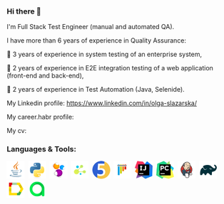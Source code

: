 ### Hi there 👋

I'm Full Stack Test Engineer (manual and automated QA).

I have more than 6 years of experience in Quality Assurance:

 :small_blue_diamond: 3 years of experience in system testing of an enterprise system, 
 
 :small_blue_diamond: 2 years of experience in E2E integration testing of a web application (front-end and back-end), 
 
 :small_blue_diamond: 2 years of experience in Test Automation (Java, Selenide).

My Linkedin profile: https://www.linkedin.com/in/olga-slazarska/

My career.habr profile:

My cv:

### Languages & Tools:
<div>
<img src="https://github.com/slazarska/slazarska/blob/main/img/Java.png" title="Java" alt="Java" width="40" height="40"/>&nbsp;
<img src="https://github.com/slazarska/slazarska/blob/main/img/python-original.svg" title="Python" alt="Python" width="40" height="40"/>&nbsp;
<img src="https://github.com/slazarska/slazarska/blob/main/img/Selenide.png" title="Selenide" alt="Selenide" width="40" height="40"/>&nbsp;
<img src="https://github.com/slazarska/slazarska/blob/main/img/selene.png" title="Selene" alt="Selene" width="40" height="40"/>&nbsp;
<img src="https://github.com/slazarska/slazarska/blob/main/img/JUnit5.png" title="JUnit5" alt="JUnit5" width="40" height="40"/>&nbsp;
<img src="https://github.com/slazarska/slazarska/blob/main/img/pytest-original.svg" title="Pytest" alt="Pytest" width="40" height="40"/>&nbsp;
<img src="https://github.com/slazarska/slazarska/blob/main/img/IntelliJ_IDEA_Icon.svg.png" title="IntelliJ IDEA" alt="IntelliJ IDEA" width="40" height="40"/>&nbsp;
<img src="https://github.com/slazarska/slazarska/blob/main/img/pycharm-svgrepo-com.svg" title="PyCharm" alt="PyCharm" width="40" height="40"/>&nbsp;
<img src="https://github.com/slazarska/slazarska/blob/main/img/Jenkins.png" title="Jenkins" alt="Jenkins" width="40" height="40"/>&nbsp;
<img src="https://github.com/slazarska/slazarska/blob/main/img/Gradle.png" title="Gradle" alt="Gradle" width="40" height="40"/>&nbsp;
<img src="https://github.com/slazarska/slazarska/blob/main/img/Allure_Report.png" title="Allure Report" alt="Allure Report" width="40" height="40"/>&nbsp;
<img src="https://github.com/slazarska/slazarska/blob/main/img/AllureTestOps.png" title="AllureTestOps" alt="AllureTestOps" width="40" height="40"/>&nbsp;
</div>
